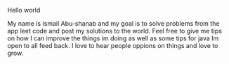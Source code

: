 Hello world 

My name is Ismail Abu-shanab and my goal is to solve problems from the app leet code and post my solutions to the world.
Feel free to give me tips on how I can improve the things im doing as well as some tips for java 
Im open to all feed back. I love to hear people oppions on things and love to grow. 
